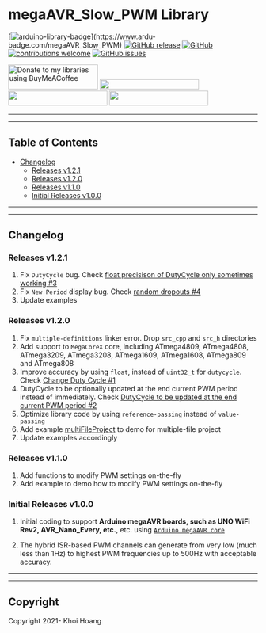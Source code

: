 # megaAVR_Slow_PWM Library

[![arduino-library-badge](https://www.ardu-badge.com/badge/megaAVR_Slow_PWM.svg?)](https://www.ardu-badge.com/megaAVR_Slow_PWM)
[![GitHub release](https://img.shields.io/github/release/khoih-prog/megaAVR_Slow_PWM.svg)](https://github.com/khoih-prog/megaAVR_Slow_PWM/releases)
[![GitHub](https://img.shields.io/github/license/mashape/apistatus.svg)](https://github.com/khoih-prog/megaAVR_Slow_PWM/blob/master/LICENSE)
[![contributions welcome](https://img.shields.io/badge/contributions-welcome-brightgreen.svg?style=flat)](#Contributing)
[![GitHub issues](https://img.shields.io/github/issues/khoih-prog/megaAVR_Slow_PWM.svg)](http://github.com/khoih-prog/megaAVR_Slow_PWM/issues)


<a href="https://www.buymeacoffee.com/khoihprog6" title="Donate to my libraries using BuyMeACoffee"><img src="https://cdn.buymeacoffee.com/buttons/v2/default-yellow.png" alt="Donate to my libraries using BuyMeACoffee" style="height: 50px !important;width: 181px !important;" ></a>
<a href="https://www.buymeacoffee.com/khoihprog6" title="Donate to my libraries using BuyMeACoffee"><img src="https://img.shields.io/badge/buy%20me%20a%20coffee-donate-orange.svg?logo=buy-me-a-coffee&logoColor=FFDD00" style="height: 20px !important;width: 200px !important;" ></a>
<a href="https://profile-counter.glitch.me/khoih-prog/count.svg" title="Total khoih-prog Visitor count"><img src="https://profile-counter.glitch.me/khoih-prog/count.svg" style="height: 30px;width: 200px;"></a>
<a href="https://profile-counter.glitch.me/khoih-prog-megaAVR_Slow_PWM/count.svg" title="megaAVR_Slow_PWM Visitor count"><img src="https://profile-counter.glitch.me/khoih-prog-megaAVR_Slow_PWM/count.svg" style="height: 30px;width: 200px;"></a>


---
---

## Table of Contents

* [Changelog](#changelog)
  * [Releases v1.2.1](#releases-v121)
  * [Releases v1.2.0](#releases-v120)
  * [Releases v1.1.0](#releases-v110)
  * [Initial Releases v1.0.0](#Initial-Releases-v100)

---
---

## Changelog

### Releases v1.2.1

1. Fix `DutyCycle` bug. Check [float precisison of DutyCycle only sometimes working #3](https://github.com/khoih-prog/SAMD_Slow_PWM/issues/3)
2. Fix `New Period` display bug. Check [random dropouts #4](https://github.com/khoih-prog/SAMD_Slow_PWM/issues/4)
3. Update examples

### Releases v1.2.0

1. Fix `multiple-definitions` linker error. Drop `src_cpp` and `src_h` directories
2. Add support to `MegaCoreX` core, including ATmega4809, ATmega4808, ATmega3209, ATmega3208, ATmega1609, ATmega1608, ATmega809 and ATmega808
3. Improve accuracy by using `float`, instead of `uint32_t` for `dutycycle`. Check [Change Duty Cycle #1](https://github.com/khoih-prog/ESP8266_PWM/issues/1#issuecomment-1024969658)
4. DutyCycle to be optionally updated at the end current PWM period instead of immediately. Check [DutyCycle to be updated at the end current PWM period #2](https://github.com/khoih-prog/ESP8266_PWM/issues/2)
5. Optimize library code by using `reference-passing` instead of `value-passing`
6. Add example [multiFileProject](examples/multiFileProject) to demo for multiple-file project
7. Update examples accordingly

### Releases v1.1.0

1. Add functions to modify PWM settings on-the-fly
2. Add example to demo how to modify PWM settings on-the-fly

### Initial Releases v1.0.0

1. Initial coding to support **Arduino megaAVR boards, such as UNO WiFi Rev2, AVR_Nano_Every, etc.**, etc. using [`Arduino megaAVR core`](https://github.com/arduino/ArduinoCore-megaavr)

2. The hybrid ISR-based PWM channels can generate from very low (much less than 1Hz) to highest PWM frequencies up to 500Hz with acceptable accuracy.

---
---

## Copyright

Copyright 2021- Khoi Hoang


